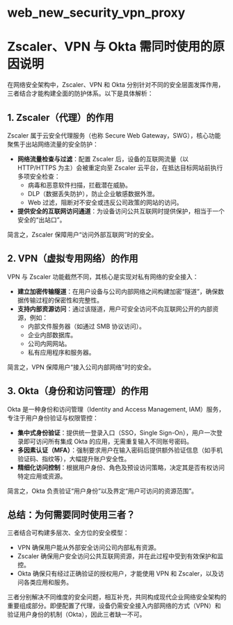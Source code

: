 # web_new_security_vpn_proxy

# Zscaler、VPN 与 Okta 需同时使用的原因说明

在网络安全架构中，Zscaler、VPN 和 Okta 分别针对不同的安全层面发挥作用，三者结合才能构建全面的防护体系。以下是具体解析：

## 1. Zscaler（代理）的作用
Zscaler 属于云安全代理服务（也称 Secure Web Gateway，SWG），核心功能聚焦于出站网络流量的安全防护：

- **网络流量检查与过滤**：配置 Zscaler 后，设备的互联网流量（以 HTTP/HTTPS 为主）会被重定向至 Zscaler 云平台，在抵达目标网站前执行多项安全检查：
  - 病毒和恶意软件扫描，拦截潜在威胁。
  - DLP（数据丢失防护），防止企业敏感数据外泄。
  - Web 过滤，阻断对不安全或违反公司政策的网站的访问。
- **提供安全的互联网访问通道**：为设备访问公共互联网时提供保护，相当于一个安全的“出站口”。

简言之，Zscaler 保障用户“访问外部互联网”时的安全。

## 2. VPN（虚拟专用网络）的作用
VPN 与 Zscaler 功能截然不同，其核心是实现对私有网络的安全接入：

- **建立加密传输隧道**：在用户设备与公司内部网络之间构建加密“隧道”，确保数据传输过程的保密性和完整性。
- **支持内部资源访问**：通过该隧道，用户可安全访问不向互联网公开的内部资源，例如：
  - 内部文件服务器（如通过 SMB 协议访问）。
  - 企业内部数据库。
  - 公司内网网站。
  - 私有应用程序和服务器。

简言之，VPN 保障用户“接入公司内部网络”时的安全。

## 3. Okta（身份和访问管理）的作用
Okta 是一种身份和访问管理（Identity and Access Management, IAM）服务，专注于用户身份验证与权限管控：

- **集中式身份验证**：提供统一登录入口（SSO，Single Sign-On），用户一次登录即可访问所有集成 Okta 的应用，无需重复输入不同账号密码。
- **多因素认证（MFA）**：强制要求用户在输入密码后提供额外验证信息（如手机验证码、指纹等），大幅提升账户安全性。
- **精细化访问控制**：根据用户身份、角色及预设访问策略，决定其是否有权访问特定应用或资源。

简言之，Okta 负责验证“用户身份”以及界定“用户可访问的资源范围”。

## 总结：为何需要同时使用三者？
三者结合可构建多层次、全方位的安全模型：
- VPN 确保用户能从外部安全访问公司内部私有资源。
- Zscaler 确保用户安全访问公共互联网资源，并在此过程中受到有效保护和监控。
- Okta 确保只有经过正确验证的授权用户，才能使用 VPN 和 Zscaler，以及访问各类应用和服务。

三者分别解决不同维度的安全问题，相互补充，共同构成现代企业网络安全架构的重要组成部分。即便配置了代理，设备仍需安全接入内部网络的方式（VPN）和验证用户身份的机制（Okta），因此三者缺一不可。
